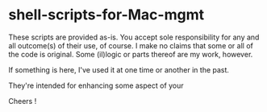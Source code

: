 # shell-scripts-for-Mac-mgmt

These scripts are provided as-is. You accept sole responsibility for any and all outcome(s) of their use, of course. I make no claims that some or all of the code is original. Some (il)logic or parts thereof are my work, however.

If something is here, I've used it at one time or another in the past.

They're intended for enhancing some aspect of your

Cheers !
